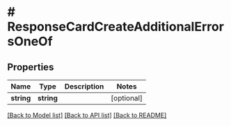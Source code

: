 # # ResponseCardCreateAdditionalErrorsOneOf

## Properties

Name | Type | Description | Notes
------------ | ------------- | ------------- | -------------
**string** | **string** |  | [optional]

[[Back to Model list]](../../README.md#models) [[Back to API list]](../../README.md#endpoints) [[Back to README]](../../README.md)
